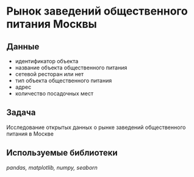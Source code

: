 # Рынок заведений общественного питания Москвы

## Данные
- идентификатор объекта
- название объекта общественного питания
- сетевой ресторан или нет
- тип объекта общественного питания
- адрес
- количество посадочных мест

## Задача
Исследование открытых данных о рынке заведений общественного питания в Москве

## Используемые библиотеки
*pandas, matplotlib, numpy, seaborn*
